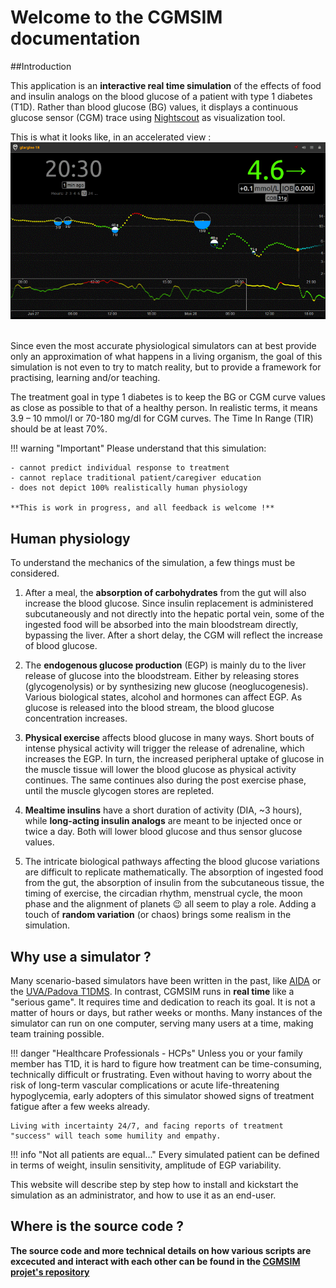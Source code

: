 # Welcome to the CGMSIM documentation

##Introduction

This application is an **interactive real time simulation** of the effects of food and insulin analogs on the blood glucose of a patient with type 1 diabetes (T1D). Rather than blood glucose (BG) values, it displays a continuous glucose sensor (CGM) trace using <a href="https://nightscout.github.io/" target="_blank">Nightscout</a> as visualization tool. 

This is what it looks like, in an accelerated view :
![Animation2](img/CGMSIM.gif)

<br>
Since even the most accurate physiological simulators can at best provide only an approximation of what happens in a living organism, the goal of this simulation is not even to try to match reality, but to provide a framework for practising, learning and/or teaching.

The treatment goal in type 1 diabetes is to keep the BG or CGM curve values as close as possible to that of a healthy person. In realistic terms, it means 3.9 – 10 mmol/l or 70-180 mg/dl for CGM curves. The Time In Range (TIR) should be at least 70%.

!!! warning "Important"
    Please understand that this simulation:

    - cannot predict individual response to treatment
    - cannot replace traditional patient/caregiver education
    - does not depict 100% realistically human physiology

    **This is work in progress, and all feedback is welcome !**


## Human physiology

To understand the mechanics of the simulation, a few things must be considered.

1. After a meal, the **absorption of carbohydrates** from the gut will also increase the blood glucose. Since insulin replacement is administered subcutaneously and not directly into the hepatic portal vein, some of the ingested food will be absorbed into the main bloodstream directly, bypassing the liver. After a short delay, the CGM will reflect the increase of blood glucose.

2. The **endogenous glucose production** (EGP) is mainly du to the liver release of glucose into the bloodstream. Either by releasing stores (glycogenolysis) or by synthesizing new glucose (neoglucogenesis). Various biological states, alcohol and hormones can affect EGP. As glucose is released into the blood stream, the blood glucose concentration increases.

3. **Physical exercise** affects blood glucose in many ways. Short bouts of intense physical activity will trigger the release of adrenaline, which increases the EGP. In turn, the increased peripheral uptake of glucose in the muscle tissue will lower the blood glucose as physical activity continues. The same continues also during the post exercise phase, until the muscle glycogen stores are repleted.

4. **Mealtime insulins** have a short duration of activity (DIA, ~3 hours), while **long-acting insulin analogs** are meant to be injected once or twice a day. Both will lower blood glucose and thus sensor glucose values.

5. The intricate biological pathways affecting the blood glucose variations are difficult to replicate mathematically. The absorption of ingested food from the gut, the absorption of insulin from the subcutaneous tissue, the timing of exercise, the circadian rhythm, menstrual cycle, the moon phase and the alignment of planets :wink: all seem to play a role. Adding a touch of **random variation** (or chaos) brings some realism in the simulation.  


## Why use a simulator ?

Many scenario-based simulators have been written in the past, like [AIDA](http://www.2aida.org/) or the [UVA/Padova T1DMS](https://www.ncbi.nlm.nih.gov/pmc/articles/PMC4454102/). In contrast, CGMSIM runs in **real time** like a "serious game". It requires time and dedication to reach its goal. It is not a matter of hours or days, but rather weeks or months. Many instances of the simulator can run on one computer, serving many users at a time, making team training possible.

!!! danger "Healthcare Professionals - HCPs"
    Unless you or your family member has T1D, it is hard to figure how treatment can be time-consuming, technically difficult or frustrating. Even without having to worry about the risk of long-term vascular complications or acute life-threatening hypoglycemia, early adopters of this simulator showed signs of treatment fatigue after a few weeks already.

    Living with incertainty 24/7, and facing reports of treatment "success" will teach some humility and empathy.


!!! info "Not all patients are equal..."
    Every simulated patient can be defined in terms of weight, insulin sensitivity, amplitude of EGP variability.

This website will describe step by step how to install and kickstart the simulation as an administrator, and how to use it as an end-user.

## Where is the source code ?

**The source code and more technical details on how various scripts are excecuted and interact with each other can be found in the [CGMSIM projet's repository](https://github.com/lsandini/cgmsim)**